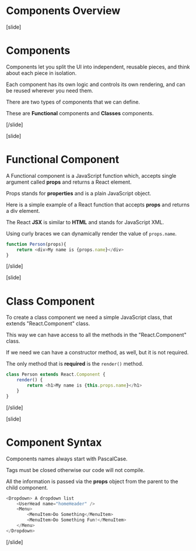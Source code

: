 # Components Overview

[slide]

# Components

Components let you split the UI into independent, reusable pieces, and think about each piece in isolation.

Each component has its own logic and controls its own rendering, and can be reused wherever you need them.

There are two types of components that we can define.

These are **Functional** components and **Classes** components.

[/slide]

[slide]

# Functional Component

A Functional component is a JavaScript function which, accepts single argument called **props** and returns a React element.

Props stands for **properties** and is a plain JavaScript object.

Here is a simple example of a React function that accepts **props** and returns a div element.

The React **JSX** is similar to **HTML** and stands for JavaScript XML.

Using curly braces we can dynamically render the value of `props.name`.

```js
function Person(props){
    return <div>My name is {props.name}</div>
}
```

[/slide]

[slide]

# Class Component

To create a class component we need a simple JavaScript class, that extends "React.Component" class.

This way we can have access to all the methods in the "React.Component" class.

If we need we can have a constructor method, as well, but it is not required.

The only method that is **required** is the `render()` method.

```js
class Person extends React.Component {
    render() {
        return <h1>My name is {this.props.name}</h1>
    }
}
```

[/slide]

[slide]

# Component Syntax

Components names always start with PascalCase. 

Tags must be closed otherwise our code will not compile.

All the information is passed via the **props** object from the parent to the child component.

```js
<Dropdown> A dropdown list
    <UserHead name="homeHeader" />
    <Menu>
        <MenuItem>Do Something</MenuItem>
        <MenuItem>Do Something Fun!</MenuItem>
    </Menu>
</Dropdown>
```

[/slide]
